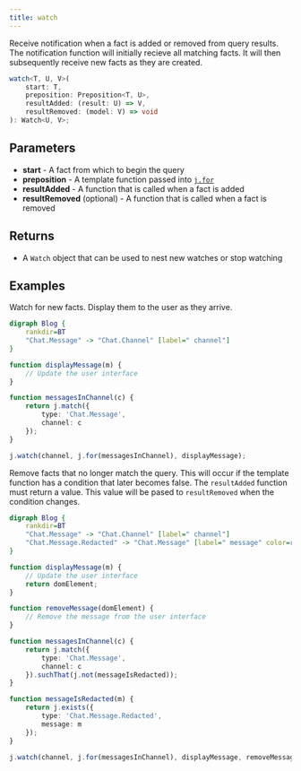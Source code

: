 ```yaml
---
title: watch
---
```


Receive notification when a fact is added or removed from query results.
The notification function will initially recieve all matching facts.
It will then subsequently receive new facts as they are created.

```typescript
watch<T, U, V>(
    start: T,
    preposition: Preposition<T, U>,
    resultAdded: (result: U) => V,
    resultRemoved: (model: V) => void
): Watch<U, V>;
```

## Parameters

* **start** - A fact from which to begin the query
* **preposition** - A template function passed into [`j.for`](../for/)
* **resultAdded** - A function that is called when a fact is added
* **resultRemoved** (optional) - A function that is called when a fact is removed

## Returns

* A `Watch` object that can be used to nest new watches or stop watching

## Examples

Watch for new facts.
Display them to the user as they arrive.

```dot
digraph Blog {
    rankdir=BT
    "Chat.Message" -> "Chat.Channel" [label=" channel"]
}
```

```typescript
function displayMessage(m) {
    // Update the user interface
}

function messagesInChannel(c) {
    return j.match({
        type: 'Chat.Message',
        channel: c
    });
}

j.watch(channel, j.for(messagesInChannel), displayMessage);
```

Remove facts that no longer match the query.
This will occur if the template function has a condition that later becomes false.
The `resultAdded` function must return a value.
This value will be pased to `resultRemoved` when the condition changes.

```dot
digraph Blog {
    rankdir=BT
    "Chat.Message" -> "Chat.Channel" [label=" channel"]
    "Chat.Message.Redacted" -> "Chat.Message" [label=" message" color=red]
}
```

```typescript
function displayMessage(m) {
    // Update the user interface
    return domElement;
}

function removeMessage(domElement) {
    // Remove the message from the user interface
}

function messagesInChannel(c) {
    return j.match({
        type: 'Chat.Message',
        channel: c
    }).suchThat(j.not(messageIsRedacted));
}

function messageIsRedacted(m) {
    return j.exists({
        type: 'Chat.Message.Redacted',
        message: m
    });
}

j.watch(channel, j.for(messagesInChannel), displayMessage, removeMessage);
```